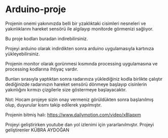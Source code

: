 # Arduino-proje
Projenin onemi yakınınızda belli bir yzaklıktaki cisimleri nesneleri ve yakınlıklarını hareket sensörü ile algılayıp monitorde görmenizi sağlıyor. 

Bu proje kodları buradan indirebilirsiniz.

Projeyi arduino olarak indirdikten sonra arduino uygulamasıyla kartınıza yükleyebilirsiniz.

Projenin monitor olarak gorünmesi kısmında processing uygulamasına ve processing kodlarına ihtiyaç vardır.

Bunları sırasıyla yaptıktan sonra radarınıza yüklediğiniz kodla birlikte çalıştır dediğinizde radarınızın hareket sensörü dönmeye başlayıp cisinlerin yakınlığını kırmızı çizgilerle size göstermeye başlayacaktır. 

Not: Hocam projeye sizin onay vermeniz görüldükten sonra başlanılmış olup, duyurular kısmı takip edilerek yapılmıştır. 

Projenin bitmiş halı: https://www.dailymotion.com/video/x8laqxm

Projeyi geliştirirken youtube dan yol izlenimi için yararlanılmıştır.
Projeyi geliştirenler KÜBRA AYDOĞAN
